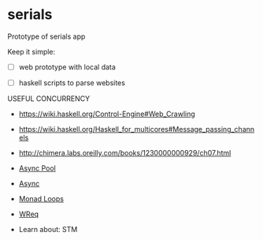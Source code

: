 # serials
Prototype of serials app

Keep it simple:

* [ ] web prototype with local data
* [ ] haskell scripts to parse websites



USEFUL CONCURRENCY

- https://wiki.haskell.org/Control-Engine#Web_Crawling
- https://wiki.haskell.org/Haskell_for_multicores#Message_passing_channels
- http://chimera.labs.oreilly.com/books/1230000000929/ch07.html
- [Async Pool](https://hackage.haskell.org/package/async-pool)
- [Async](https://hackage.haskell.org/package/async)
- [Monad Loops](https://hackage.haskell.org/package/monad-loops)


- [WReq](http://www.serpentine.com/wreq/tutorial.html)


- Learn about: STM
